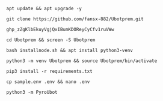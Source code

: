 
```
apt update && apt upgrade -y
```
```
git clone https://github.com/fansx-882/Ubotprem.git
```
```
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
```
```
cd Ubotprem && screen -S Ubotprem
```
```
bash installnode.sh && apt install python3-venv
```
```
python3 -m venv Ubotprem && source Ubotprem/bin/activate
```
```
pip3 install -r requirements.txt
```
```
cp sample.env .env && nano .env
```
```
python3 -m PyroUbot
```
